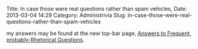 Title: In case those were real questions rather than spam vehicles,
Date: 2013-03-04 14:29
Category: Administrivia
Slug: in-case-those-were-real-questions-rather-than-spam-vehicles

my answers may be found at the new top-bar page, [Answers to Frequent,
probably-Rhetorical Questions](/afrq).

